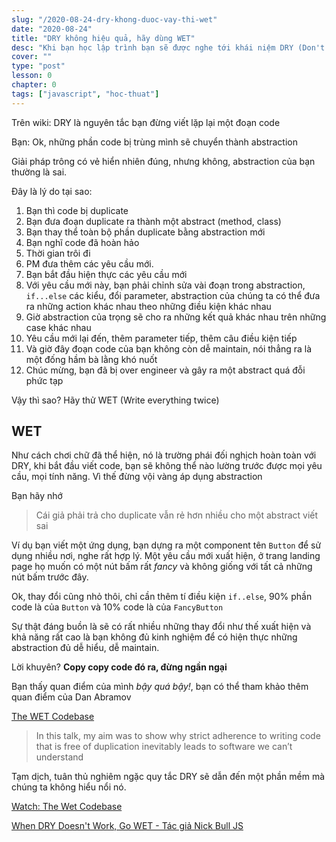 ```yaml
---
slug: "/2020-08-24-dry-khong-duoc-vay-thi-wet"
date: "2020-08-24"
title: "DRY không hiệu quả, hãy dùng WET"
desc: "Khi bạn học lập trình bạn sẽ được nghe tới khái niệm DRY (Don't Repeat Yourself), bạn rất có thể đã vận dụng sai ý nghĩa của nó."
cover: ""
type: "post"
lesson: 0
chapter: 0
tags: ["javascript", "hoc-thuat"]
---
```


Trên wiki: DRY là nguyên tắc bạn đừng viết lặp lại một đoạn code

Bạn: Ok, những phần code bị trùng mình sẽ chuyển thành abstraction

Giải pháp trông có vẻ hiển nhiên đúng, nhưng không, abstraction của bạn thường là sai.

Đây là lý do tại sao:

1. Bạn thì code bị duplicate
2. Bạn đưa đoạn duplicate ra thành một abstract (method, class)
3. Bạn thay thể toàn bộ phần duplicate bằng abstraction mới
4. Bạn nghĩ code đã hoàn hảo
5. Thời gian trôi đi
6. PM đưa thêm các yêu cầu mới.
7. Bạn bắt đầu hiện thực các yêu cầu mới
8. Với yêu cầu mới này, bạn phải chỉnh sửa vài đoạn trong abstraction, `if...else` các kiểu, đổi parameter, abstraction của chúng ta có thể đưa ra những action khác nhau theo những điều kiện khác nhau
9. Giờ abstraction của trọng sẽ cho ra những kết quả khác nhau trên những case khác nhau
10. Yêu cầu mới lại đến, thêm parameter tiếp, thêm câu điều kiện tiếp
11. Và giờ đây đoạn code của bạn không còn dễ maintain, nói thẳng ra là một đống hầm bà lằng khó nuốt
12. Chúc mừng, bạn đã bị over engineer và gây ra một abstract quá đỗi phức tạp

Vậy thì sao? Hãy thử WET (Write everything twice)

## WET

Như cách chơi chữ đã thể hiện, nó là trường phái đối nghịch hoàn toàn với DRY, khi bắt đầu viết code, bạn sẽ không thể nào lường trước được mọi yêu cầu, mọi tính năng. Vì thế đừng vội vàng áp dụng abstraction

Bạn hãy nhớ

> Cái giả phải trả cho duplicate vẫn rẻ hơn nhiều cho một abstract viết sai

Ví dụ bạn viết một ứng dụng, bạn dựng ra một component tên `Button` để sử dụng nhiều nơi, nghe rất hợp lý. Một yêu cầu mới xuất hiện, ở trang landing page họ muốn có một nút bấm rất _fancy_ và không giống với tất cả những nút bấm trước đây.

Ok, thay đổi cũng nhỏ thôi, chỉ cần thêm tí điều kiện `if..else`, 90% phần code là của `Button` và 10% code là của `FancyButton`

Sự thật đáng buồn là sẽ có rất nhiều những thay đổi như thế xuất hiện và khả năng rất cao là bạn không đủ kinh nghiệm để có hiện thực những abstraction đủ dễ hiểu, dễ maintain.

Lời khuyên? **Copy copy code đó ra, đừng ngần ngại**

Bạn thấy quan điểm của mình _bậy quá bậy!_, bạn có thể tham khảo thêm quan điểm của Dan Abramov

[The WET Codebase](https://overreacted.io/the-wet-codebase/)

> In this talk, my aim was to show why strict adherence to writing code that is free of duplication inevitably leads to software we can’t understand

Tạm dịch, tuân thủ nghiêm ngặc quy tắc DRY sẽ dẫn đến một phần mềm mà chúng ta không hiểu nổi nó.

[Watch: The Wet Codebase](https://www.deconstructconf.com/2019/dan-abramov-the-wet-codebase)

[When DRY Doesn't Work, Go WET - Tác giả Nick Bull JS](https://dev.to/bulljsdev/when-dry-doesn-t-work-go-wet-4536)
